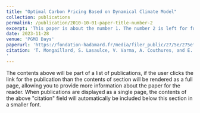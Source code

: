 ```yaml
---
title: "Optimal Carbon Pricing Based on Dynamical Climate Model"
collection: publications
permalink: /publication/2010-10-01-paper-title-number-2
excerpt: 'This paper is about the number 1. The number 2 is left for future work.'
date: 2023-11-28
venue: 'PGMO Days'
paperurl: 'https://fondation-hadamard.fr/media/filer_public/27/5e/275ef5e6-b213-4b91-b472-0572d807a64e/pgmo-2023-booklet.pdf#page=98'
citation: 'T. Mongaillard, S. Lasaulce, V. Varma, A. Couthures, and E. Sabir, “Optimal Carbon Pricing Based on Dynamical Climate Model,” Book of abstracts PGMO DAYS 2023, p. 82, 2023.
'
---
```


The contents above will be part of a list of publications, if the user clicks the link for the publication than the contents of section will be rendered as a full page, allowing you to provide more information about the paper for the reader. When publications are displayed as a single page, the contents of the above "citation" field will automatically be included below this section in a smaller font.
